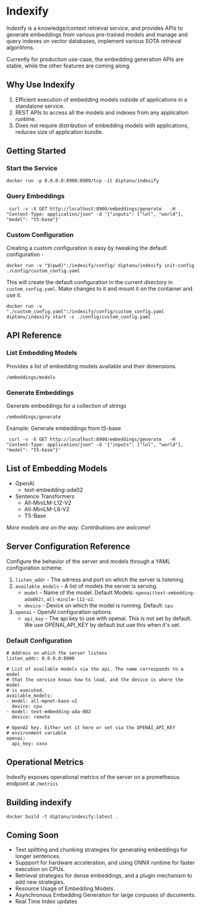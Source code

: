 # Indexify

Indexify is a knowledge/context retreival service, and provides APIs to generate embeddings from various pre-trained models and manage and query indexes on vector databases,
implement various SOTA retrieval algorithms.

Currently for production use-case, the embedding generation APIs are stable, while the other features are coming along.

## Why Use Indexify
1. Efficient execution of embedding models outside of applications in a standalone service.
2. REST APIs to access all the models and indexes from any application runtime.
4. Does not require distribution of embedding models with applications, reduces size of application bundle.

## Getting Started

### Start the Service
```
docker run -p 0.0.0.0:8900:8900/tcp -it diptanu/indexify
```

### Query Embeddings 
```
 curl -v -X GET http://localhost:8900/embeddings/generate   -H "Content-Type: application/json" -d '{"inputs": ["lol", "world"], "model": "t5-base"}'
```

### Custom Configuration
Creating a custom configuration is easy by tweaking the default configuration -
```
docker run -v "$(pwd)":/indexify/config/ diptanu/indexify init-config ./config/custom_config.yaml
```
This will create the default configuration in the current directory in `custom_config.yaml`.
Make changes to it and mount it on the container and use it.
```
docker run -v "./custom_config.yaml":/indexify/config/custom_config.yaml diptanu/indexify start -c ./config/custom_config.yaml
```

## API Reference

### List Embedding Models
Provides a list of embedding models available and their dimensions.

```
/embeddings/models
```
### Generate Embeddings
Generate embeddings for a collection of strings

```
/embeddings/generate
```
Example: Generate embeddings from t5-base
```
 curl -v -X GET http://localhost:8900/embeddings/generate   -H "Content-Type: application/json" -d '{"inputs": ["lol", "world"], "model": "t5-base"}'
```

## List of Embedding Models
* OpenAI
   * text-embedding-ada02
* Sentence Transformers
   * All-MiniLM-L12-V2
   * All-MiniLM-L6-V2
   * T5-Base

*More models are on the way. Contributions are welcome!* 

## Server Configuration Reference
Configure the behavior of the server and models through a YAML configuration scheme.
1. `listen_addr` - The adrress and port on which the server is listening.
2. `available_models` - A list of models the server is serving.
    *  `model` -  Name of the model. Default Models: `openai(text-embedding-ada002)`, `all-minilm-l12-v2`.
    *  `device` - Device on which the model is running. Default: `cpu`
3. `openai` - OpenAI configuration options.
    * `api_key` - The api key to use with openai. This is not set by default. We use OPENAI_API_KEY by default but use this when it's set.

### Default Configuration
```
# Address on which the server listens
listen_addr: 0.0.0.0:8900

# List of available models via the api. The name corresponds to a model
# that the service knows how to load, and the device is where the model
# is executed.
available_models:
- model: all-mpnet-base-v2
  device: cpu
- model: text-embedding-ada-002
  device: remote

# OpenAI key. Either set it here or set via the OPENAI_API_KEY
# environment variable
openai:
  api_key: xxxx
```

## Operational Metrics
Indexify exposes operational metrics of the server on a prometheous endpoint at `/metrics`

## Building indexify
```
docker build -t diptanu/indexify:latest .
```

## Coming Soon
* Text splitting and chunking strategies for generating embeddings for longer sentences.
* Suppport for hardware acceleration, and using ONNX runtime for faster execution on CPUs.
* Retrieval strategies for dense embeddings, and a plugin mechanism to add new strategies.
* Resource Usage of Embedding Models.
* Asynchronous Embedding Generation for large corpuses of documents.
* Real Time Index updates